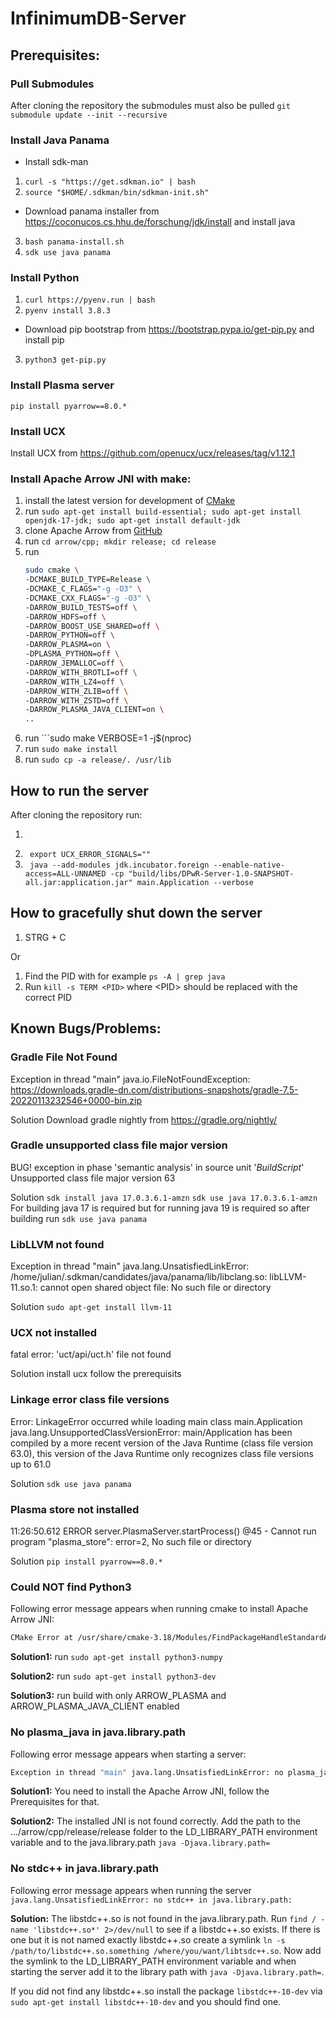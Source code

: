 # InfinimumDB-Server

## Prerequisites:

### Pull Submodules
After cloning the repository the submodules must also be pulled
```git submodule update --init --recursive```

### Install Java Panama
- Install sdk-man
1. ```curl -s "https://get.sdkman.io" | bash```
2. ```source "$HOME/.sdkman/bin/sdkman-init.sh"```
- Download panama installer from https://coconucos.cs.hhu.de/forschung/jdk/install and install java
3. ```bash panama-install.sh```
4. ```sdk use java panama```

### Install Python
1. ```curl https://pyenv.run | bash```
2. ```pyenv install 3.8.3```
- Download pip bootstrap from https://bootstrap.pypa.io/get-pip.py and install pip
3. ```python3 get-pip.py```

### Install Plasma server
```pip install pyarrow==8.0.*```

### Install UCX
Install UCX from https://github.com/openucx/ucx/releases/tag/v1.12.1

### Install **Apache Arrow JNI** with make:

1. install the latest version for development
   of [CMake](https://askubuntu.com/questions/355565/how-do-i-install-the-latest-version-of-cmake-from-the-command-line)
2. run ```sudo apt-get install build-essential; sudo apt-get install openjdk-17-jdk; sudo apt-get install default-jdk```
3. clone Apache Arrow from [GitHub](https://github.com/apache/arrow)
4. run  ```cd arrow/cpp; mkdir release; cd release```
5. run
   ```bash
   sudo cmake \ 
   -DCMAKE_BUILD_TYPE=Release \
   -DCMAKE_C_FLAGS="-g -O3" \
   -DCMAKE_CXX_FLAGS="-g -O3" \
   -DARROW_BUILD_TESTS=off \
   -DARROW_HDFS=off \
   -DARROW_BOOST_USE_SHARED=off \
   -DARROW_PYTHON=off \
   -DARROW_PLASMA=on \
   -DPLASMA_PYTHON=off \
   -DARROW_JEMALLOC=off \
   -DARROW_WITH_BROTLI=off \
   -DARROW_WITH_LZ4=off \
   -DARROW_WITH_ZLIB=off \
   -DARROW_WITH_ZSTD=off \
   -DARROW_PLASMA_JAVA_CLIENT=on \
   ..

6. run ```sudo make VERBOSE=1 -j$(nproc)
7. run ```sudo make install```
8. run ```sudo cp -a release/. /usr/lib```

## How to run the server
After cloning the repository run:

1. ```./gradlew shadowJar
2. ``` export UCX_ERROR_SIGNALS=""```
3. ``` java --add-modules jdk.incubator.foreign --enable-native-access=ALL-UNNAMED -cp "build/libs/DPwR-Server-1.0-SNAPSHOT-all.jar:application.jar" main.Application --verbose```

## How to gracefully shut down the server

1. STRG + C

Or

1. Find the PID with for example ```ps -A | grep java```
2. Run ```kill -s TERM <PID>``` where \<PID\> should be replaced with the correct PID

## Known Bugs/Problems:

### Gradle File Not Found
Exception in thread "main" java.io.FileNotFoundException: https://downloads.gradle-dn.com/distributions-snapshots/gradle-7.5-20220113232546+0000-bin.zip

Solution
Download gradle nightly from https://gradle.org/nightly/

### Gradle unsupported class file major version
BUG! exception in phase 'semantic analysis' in source unit '_BuildScript_' Unsupported class file major version 63

Solution
```sdk install java 17.0.3.6.1-amzn```
```sdk use java 17.0.3.6.1-amzn```
For building java 17 is required but for running java 19 is required so after building run ```sdk use java panama```

### LibLLVM not found
Exception in thread "main" java.lang.UnsatisfiedLinkError: /home/julian/.sdkman/candidates/java/panama/lib/libclang.so: libLLVM-11.so.1: cannot open shared object file: No such file or directory

Solution
```sudo apt-get install llvm-11```

### UCX not installed
fatal error: 'uct/api/uct.h' file not found

Solution
install ucx follow the prerequisits

### Linkage error class file versions
Error: LinkageError occurred while loading main class main.Application
	java.lang.UnsupportedClassVersionError: main/Application has been compiled by a more recent version of the Java Runtime (class file version 63.0), this version of the Java Runtime only recognizes class file versions up to 61.0

Solution
```sdk use java panama```

### Plasma store not installed
11:26:50.612 ERROR server.PlasmaServer.startProcess() @45 - Cannot run program "plasma_store": error=2, No such file or directory

Solution
```pip install pyarrow==8.0.*```

### Could NOT find Python3
Following error message appears when running cmake to install Apache Arrow JNI:

```bash
CMake Error at /usr/share/cmake-3.18/Modules/FindPackageHandleStandardArgs.cmake:165 (message): Could NOT find Python3 (missing: Python3_NumPy_INCLUDE_DIRS NumPy) (found version "3.9.7")
```
**Solution1:** run ```sudo apt-get install python3-numpy```

**Solution2:** run ```sudo apt-get install python3-dev```

**Solution3:** run build with only ARROW_PLASMA and ARROW_PLASMA_JAVA_CLIENT enabled

### No plasma_java in java.library.path
Following error message appears when starting a server:

```bash
Exception in thread "main" java.lang.UnsatisfiedLinkError: no plasma_java in java.library.path: /usr/java/packages/lib:/usr/lib64:/lib64:/lib:/usr/lib
```

**Solution1:** You need to install the Apache Arrow JNI, follow the Prerequisites for that.

**Solution2:** The installed JNI is not found correctly. Add the path to the .../arrow/cpp/release/release folder to the LD_LIBRARY_PATH environment variable and to the java.library.path ```java -Djava.library.path=```

### No stdc++ in java.library.path
Following error message appears when running the server ```java.lang.UnsatisfiedLinkError: no stdc++ in java.library.path:```

**Solution:**
The libstdc++.so is not found in the java.library.path. Run ```find / -name 'libstdc++.so*' 2>/dev/null``` to see if a libstdc++.so exists.
If there is one but it is not named exactly libstdc++.so create a symlink ```ln -s /path/to/libstdc++.so.something /where/you/want/libtsdc++.so```.
Now add the symlink to the LD_LIBRARY_PATH environment variable and when starting the server add it to the library path with ```java -Djava.library.path=```.

If you did not find any libstdc++.so install the package ```libstdc++-10-dev``` via ```sudo apt-get install libstdc++-10-dev``` and you should find one.
